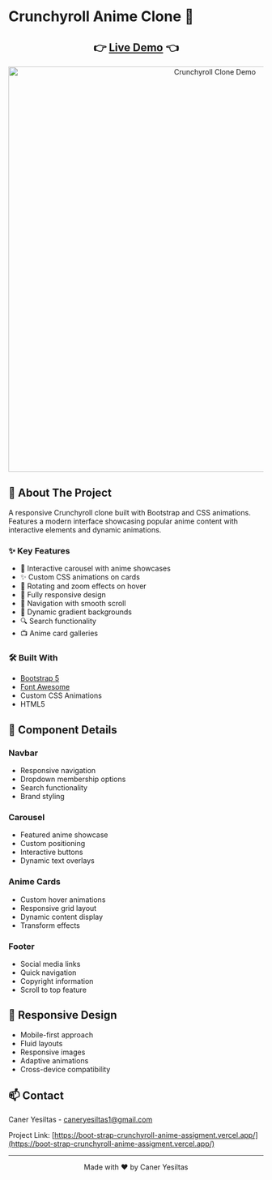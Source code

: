 # Crunchyroll Anime Clone 🎌

<div align="center">
 <h2>
   👉 <a href="https://boot-strap-crunchyroll-anime-assigment.vercel.app/">Live Demo</a> 👈
 </h2>
</div>

<div align="center">
 <img src="assets/demo.gif" alt="Crunchyroll Clone Demo" width="800"/>
</div>

## 📌 About The Project

A responsive Crunchyroll clone built with Bootstrap and CSS animations. Features a modern interface showcasing popular anime content with interactive elements and dynamic animations.

### ✨ Key Features

- 🎨 Interactive carousel with anime showcases
- ✨ Custom CSS animations on cards
- 🔄 Rotating and zoom effects on hover
- 📱 Fully responsive design
- 🎯 Navigation with smooth scroll
- 🌈 Dynamic gradient backgrounds
- 🔍 Search functionality
- 📺 Anime card galleries

### 🛠️ Built With

- [Bootstrap 5](https://getbootstrap.com/)
- [Font Awesome](https://fontawesome.com/)
- Custom CSS Animations
- HTML5

## 🎯 Component Details

### Navbar
- Responsive navigation
- Dropdown membership options
- Search functionality
- Brand styling

### Carousel
- Featured anime showcase
- Custom positioning
- Interactive buttons
- Dynamic text overlays

### Anime Cards
- Custom hover animations
- Responsive grid layout
- Dynamic content display
- Transform effects

### Footer
- Social media links
- Quick navigation
- Copyright information
- Scroll to top feature

## 📱 Responsive Design

- Mobile-first approach
- Fluid layouts
- Responsive images
- Adaptive animations
- Cross-device compatibility

## 📫 Contact

Caner Yesiltas - caneryesiltas1@gmail.com

Project Link: [https://boot-strap-crunchyroll-anime-assigment.vercel.app/](https://boot-strap-crunchyroll-anime-assigment.vercel.app/)

---

<div align="center">
 Made with ❤️ by Caner Yesiltas
</div>
